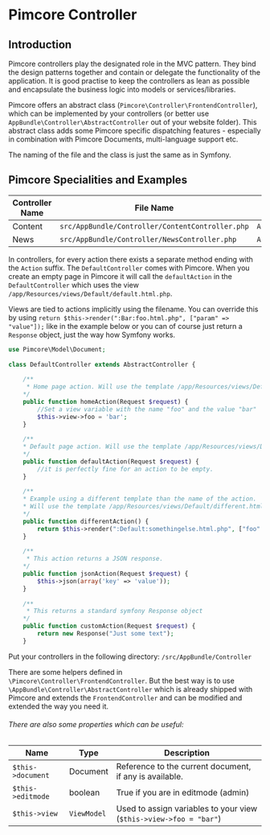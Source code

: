 # Pimcore Controller

## Introduction

Pimcore controllers play the designated role in the MVC pattern. They bind the design patterns together and contain or delegate 
the functionality of the application. It is good practise to keep the controllers as lean as possible and encapsulate
the business logic into models or services/libraries. 

Pimcore offers an abstract class (`Pimcore\Controller\FrontendController`), which can be implemented by your controllers 
(or better use `AppBundle\Controller\AbstractController` out of your website folder). This abstract class adds some Pimcore specific 
 dispatching features - especially in combination with Pimcore Documents, multi-language support etc. 

The naming of the file and the class is just the same as in Symfony. 

## Pimcore Specialities and Examples

| Controller Name | File Name                   | Class Name        | Default View Directory               |
|-----------------|-----------------------------|-------------------|--------------------------------------|
| Content         | `src/AppBundle/Controller/ContentController.php` | `AppBundle\Controller\ContentController` | `/app/Resources/views/Content` |
| News            | `src/AppBundle/Controller/NewsController.php`    | `AppBundle\Controller\NewsController`    | `/app/Resources/views/News`    |

In controllers, for every action there exists a separate method ending with the `Action` suffix. 
The `DefaultController` comes with Pimcore. When you create an empty page in Pimcore it will call 
the `defaultAction` in the `DefaultController` which uses the view `/app/Resources/views/Default/default.html.php`. 

Views are tied to actions implicitly using the filename. 
You can override this by using `return $this->render(":Bar:foo.html.php", ["param" => "value"]);`
 like in the example below or you can of course just return a `Response` object, just the way how Symfony works.

```php
use Pimcore\Model\Document;
 
class DefaultController extends AbstractController {
 
    /**
     * Home page action. Will use the template /app/Resources/views/Default/home.html.php
    */
    public function homeAction(Request $request) {
        //Set a view variable with the name "foo" and the value "bar"
        $this->view->foo = 'bar';
    }
     
    /**
    * Default page action. Will use the template /app/Resources/views/Default/default.html.php
    */
    public function defaultAction(Request $request) {
        //it is perfectly fine for an action to be empty.
    }
    
    /**
    * Example using a different template than the name of the action.
    * Will use the template /app/Resources/views/Default/different.html.php as view.
    */
    public function differentAction() {
        return $this->render(":Default:somethingelse.html.php", ["foo" => "bar"]);
    }
    
    /**
     * This action returns a JSON response. 
    */
    public function jsonAction(Request $request) {
        $this->json(array('key' => 'value'));
    }
    
    /**
     * This returns a standard symfony Response object 
    */
    public function customAction(Request $request) {
        return new Response("Just some text");
    }
```

Put your controllers in the following directory: `/src/AppBundle/Controller`

There are some helpers defined in `\Pimcore\Controller\FrontendController`. 
But the best way is to use `\AppBundle\Controller\AbstractController` which is already shipped with Pimcore 
and extends the `FrontendController` and can be modified and extended the way you need it.

###### There are also some properties which can be useful:

| Name              | Type        | Description                                              |
|-------------------|-------------|----------------------------------------------------------|
| `$this->document` | Document    | Reference to the current document, if any is available.  |
| `$this->editmode` | boolean     | True if you are in editmode (admin)                      |
| `$this->view`     | `ViewModel` | Used to assign variables to your view (`$this->view->foo = "bar"`) |
   
